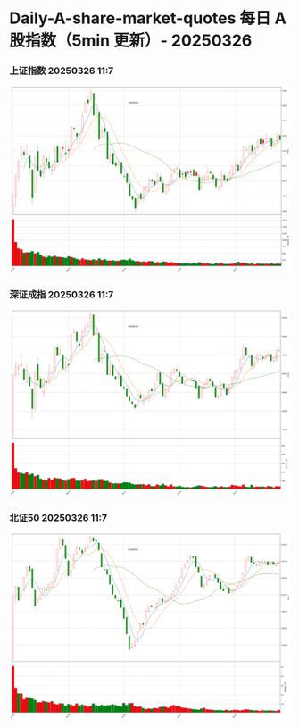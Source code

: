 
# Daily-A-share-market-quotes 每日 A 股指数（5min 更新）- 20250326

### 上证指数 20250326 11:7
![](./fig/2025/3/20250326-sh000001.png)

### 深证成指 20250326 11:7
![](./fig/2025/3/20250326-sz399001.png)

### 北证50 20250326 11:7
![](./fig/2025/3/20250326-bj899050.png)
